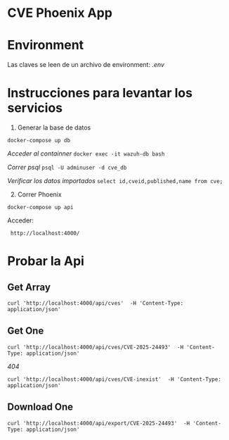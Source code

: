 # CVE Phoenix App

# Environment

Las claves se leen de un archivo de environment: *.env*


# Instrucciones para levantar los servicios


1. Generar la base de datos 

```docker-compose up db```

*Acceder al containner*
```docker exec -it wazuh-db bash```

*Correr psql*
```psql -U adminuser -d cve_db```

*Verificar los datos importados*
```select id,cveid,published,name from cve;```

2. Correr Phoenix

```docker-compose up api```

Acceder:

``` http://localhost:4000/```


# Probar la Api

## Get Array

```curl 'http://localhost:4000/api/cves'  -H 'Content-Type: application/json' ```

## Get One

```curl 'http://localhost:4000/api/cves/CVE-2025-24493'  -H 'Content-Type: application/json' ```

*404*

```curl 'http://localhost:4000/api/cves/CVE-inexist'  -H 'Content-Type: application/json' ```

## Download One


```curl 'http://localhost:4000/api/export/CVE-2025-24493'  -H 'Content-Type: application/json' ```